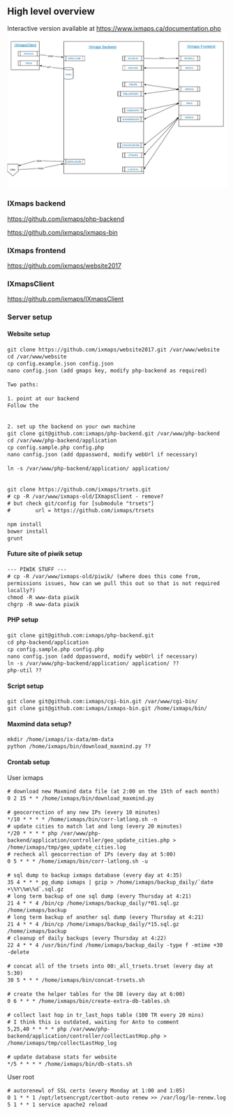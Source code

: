 ## High level overview

Interactive version available at https://www.ixmaps.ca/documentation.php
![IXmaps stack overview](./assets/imgs/stack-overview.png)

### IXmaps backend
https://github.com/ixmaps/php-backend

https://github.com/ixmaps/ixmaps-bin

### IXmaps frontend
https://github.com/ixmaps/website2017

### IXmapsClient
https://github.com/ixmaps/IXmapsClient

### Server setup
#### Website setup
```
git clone https://github.com/ixmaps/website2017.git /var/www/website
cd /var/www/website
cp config.example.json config.json
nano config.json (add gmaps key, modify php-backend as required)

Two paths:

1. point at our backend
Follow the 


2. set up the backend on your own machine
git clone git@github.com:ixmaps/php-backend.git /var/www/php-backend
cd /var/www/php-backend/application
cp config.sample.php config.php
nano config.json (add dppassword, modify webUrl if necessary)

ln -s /var/www/php-backend/application/ application/


git clone https://github.com/ixmaps/trsets.git
# cp -R /var/www/ixmaps-old/IXmapsClient - remove?
# but check git/config for [submodule "trsets"]
#        url = https://github.com/ixmaps/trsets

npm install
bower install
grunt
```

#### Future site of piwik setup
```
--- PIWIK STUFF ---
# cp -R /var/www/ixmaps-old/piwik/ (where does this come from, permissions issues, how can we pull this out so that is not required locally?)
chmod -R www-data piwik
chgrp -R www-data piwik
```

#### PHP setup
```
git clone git@github.com:ixmaps/php-backend.git
cd php-backend/application
cp config.sample.php config.php
nano config.json (add dppassword, modify webUrl if necessary)
ln -s /var/www/php-backend/application/ application/ ??
php-util ??
```

#### Script setup
```
git clone git@github.com:ixmaps/cgi-bin.git /var/www/cgi-bin/
git clone git@github.com:ixmaps/ixmaps-bin.git /home/ixmaps/bin/
```

#### Maxmind data setup?
```
mkdir /home/ixmaps/ix-data/mm-data
python /home/ixmaps/bin/download_maxmind.py ??
```

#### Crontab setup
User ixmaps
```
# download new Maxmind data file (at 2:00 on the 15th of each month)
0 2 15 * * /home/ixmaps/bin/download_maxmind.py

# geocorrection of any new IPs (every 10 minutes)
*/10 * * * * /home/ixmaps/bin/corr-latlong.sh -n
# update cities to match lat and long (every 20 minutes)
*/20 * * * * php /var/www/php-backend/application/controller/geo_update_cities.php > /home/ixmaps/tmp/geo_update_cities.log
# recheck all geocorrection of IPs (every day at 5:00)
0 5 * * * /home/ixmaps/bin/corr-latlong.sh -u

# sql dump to backup ixmaps database (every day at 4:35)
35 4 * * * pg_dump ixmaps | gzip > /home/ixmaps/backup_daily/`date +\%Y\%m\%d`.sql.gz
# long term backup of one sql dump (every Thursday at 4:21)
21 4 * * 4 /bin/cp /home/ixmaps/backup_daily/*01.sql.gz /home/ixmaps/backup
# long term backup of another sql dump (every Thursday at 4:21)
21 4 * * 4 /bin/cp /home/ixmaps/backup_daily/*15.sql.gz /home/ixmaps/backup
# cleanup of daily backups (every Thursday at 4:22)
22 4 * * 4 /usr/bin/find /home/ixmaps/backup_daily -type f -mtime +30 -delete

# concat all of the trsets into 00:_all_trsets.trset (every day at 5:30)
30 5 * * * /home/ixmaps/bin/concat-trsets.sh

# create the helper tables for the DB (every day at 6:00)
0 6 * * * /home/ixmaps/bin/create-extra-db-tables.sh

# collect last hop in tr_last_hops table (100 TR every 20 mins)
# I think this is outdated, waiting for Anto to comment
5,25,40 * * * * php /var/www/php-backend/application/controller/collectLastHop.php > /home/ixmaps/tmp/collectLastHop_log

# update database stats for website
*/5 * * * * /home/ixmaps/bin/db-stats.sh
```
User root
```
# autorenewl of SSL certs (every Monday at 1:00 and 1:05)
0 1 * * 1 /opt/letsencrypt/certbot-auto renew >> /var/log/le-renew.log
5 1 * * 1 service apache2 reload
```
